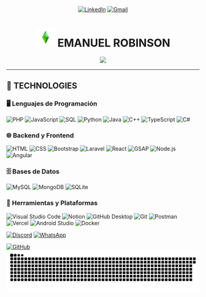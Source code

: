 <p align="center">
  <a href="https://www.linkedin.com/in/emanuel-robinson-ordo%C3%B1ez-hancco-797956355/"><img src="https://img.shields.io/badge/linkedin-%230077B5.svg?style=for-the-badge&logo=linkedin&logoColor=white" alt="LinkedIn"></a>
  <a href="mailto:emarobins.oh@gmail.com"><img src="https://img.shields.io/badge/Gmail-D14836?style=for-the-badge&logo=gmail&logoColor=white" alt="Gmail"></a>
</p>

<h1 align="center">
  <img src="green.gif" width="50" height="50"> EMANUEL ROBINSON
</h1>

<p align="center">
  <a href="#"><img src="https://readme-typing-svg.herokuapp.com?font=Fira+Code&pause=1000&color=FF1E82&center=true&width=435&lines=SOFTWARE+DEVELOPER+IN+PROGRESS"/></a>
</p>

---

## 🚀 TECHNOLOGIES

### 🖥️ Lenguajes de Programación  
<p>
  <img alt="PHP" src="https://img.shields.io/badge/PHP-777BB4.svg?logo=php&logoColor=white">
  <img alt="JavaScript" src="https://img.shields.io/badge/JavaScript-F7DF1E.svg?logo=javascript&logoColor=black">
  <img alt="SQL" src="https://custom-icon-badges.demolab.com/badge/SQL-025E8C.svg?logo=database&logoColor=white">
  <img alt="Python" src="https://img.shields.io/badge/Python-14354C.svg?logo=python&logoColor=white">
  <img alt="Java" src="https://custom-icon-badges.demolab.com/badge/Java-007396.svg?logo=java&logoColor=white">
  <img alt="C++" src="https://custom-icon-badges.demolab.com/badge/C++-9C033A.svg?logo=cpp2&logoColor=white">
  <img alt="TypeScript" src="https://img.shields.io/badge/TypeScript-007ACC.svg?logo=typescript&logoColor=white">
  <img alt="C#" src="https://custom-icon-badges.demolab.com/badge/C%23-68217A.svg?logo=cs2&logoColor=white">
</p>

### 🌐 Backend y Frontend  
<p>
  <img alt="HTML" src="https://img.shields.io/badge/HTML-E34F26.svg?logo=html5&logoColor=white">
  <img alt="CSS" src="https://img.shields.io/badge/CSS-1572B6.svg?logo=css3&logoColor=white">
  <img alt="Bootstrap" src="https://img.shields.io/badge/Bootstrap-7952B3.svg?logo=bootstrap&logoColor=white">
  <img alt="Laravel" src="https://img.shields.io/badge/Laravel-FF2D20.svg?logo=laravel&logoColor=white">
  <img alt="React" src="https://img.shields.io/badge/React-20232a.svg?logo=react&logoColor=%2361DAFB">
  <img alt="GSAP" src="https://img.shields.io/badge/GSAP-88CE02.svg?logo=greensock&logoColor=white">
  <img alt="Node.js" src="https://img.shields.io/badge/Node.js-43853D.svg?logo=node.js&logoColor=white">
  <img alt="Angular" src="https://img.shields.io/badge/Angular-DD0031.svg?logo=angular&logoColor=white">
</p>

### 🗄️ Bases de Datos  
<p>
  <img alt="MySQL" src="https://img.shields.io/badge/MySQL-00f.svg?logo=mysql&logoColor=white">
  <img alt="MongoDB" src="https://img.shields.io/badge/MongoDB-4ea94b.svg?logo=mongodb&logoColor=white">
  <img alt="SQLite" src="https://img.shields.io/badge/SQLite-07405e.svg?logo=sqlite&logoColor=white">
</p>

### 🔧 Herramientas y Plataformas  
<p>
  <img alt="Visual Studio Code" src="https://img.shields.io/badge/Visual%20Studio%20Code-0078d7.svg?logo=visual-studio-code&logoColor=white">
  <img alt="Notion" src="https://img.shields.io/badge/Notion-010101.svg?logo=notion&logoColor=white">
  <img alt="GitHub Desktop" src="https://img.shields.io/badge/GitHub%20Desktop-8034A9.svg?logo=github&logoColor=white">
  <img alt="Git" src="https://img.shields.io/badge/Git-F05033.svg?logo=git&logoColor=white">
  <img alt="Postman" src="https://img.shields.io/badge/Postman-FF6C37?logo=postman&logoColor=white">
  <img alt="Vercel" src="https://img.shields.io/badge/Vercel-000000.svg?logo=vercel&logoColor=white">
  <img alt="Android Studio" src="https://img.shields.io/badge/Android%20Studio-008678.svg?logo=android-studio&logoColor=white">
  <img alt="Docker" src="https://img.shields.io/badge/Docker-2496ED.svg?logo=docker&logoColor=white">
</p>

  <a href="https://discord.com/users/emanuel_oh"><img src="https://img.shields.io/badge/Discord-%235865F2.svg?style=for-the-badge&logo=discord&logoColor=white" alt="Discord"></a>
  <a href="https://wa.me/51904667970"><img src="https://img.shields.io/badge/WhatsApp-25D366?style=for-the-badge&logo=whatsapp&logoColor=white" alt="WhatsApp"></a>

<a href="https://github.com/EmanuelRobinson"><img src="https://img.shields.io/badge/github-%23121011.svg?style=for-the-badge&logo=github&logoColor=white" alt="GitHub"></a>
<img src="https://raw.githubusercontent.com/EmanuelRobinson/EmanuelRobinson/output/snake.svg" alt="Snake animation" />
